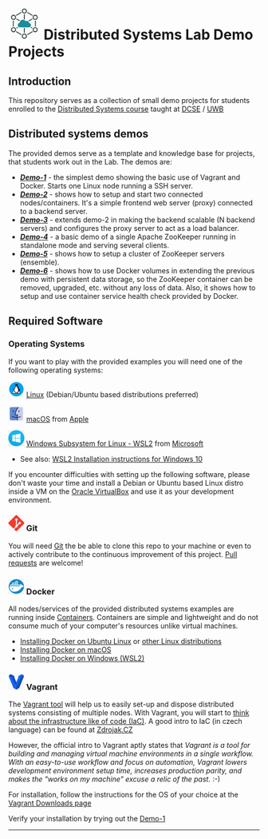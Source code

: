 # ![DS Logo](images/icon-64-ds.png) Distributed Systems Lab Demo Projects

## Introduction

This repository serves as a collection of small demo projects for students enrolled to the [Distributed Systems course](https://portal.zcu.cz/StagPortletsJSR168/CleanUrl?urlid=prohlizeni-predmet-sylabus&predmetZkrPrac=KIV&predmetZkrPred=DS&predmetRok=2021&predmetSemestr=ZS&plang=en) taught at [DCSE](http://www.kiv.zcu.cz/en/education/index.html) / [UWB](https://www.zcu.cz/en/index.html)

## Distributed systems demos

The provided demos serve as a template and knowledge base for projects, that students work out in the Lab. The demos are:

* [***Demo-1***](demo-1) - the simplest demo showing the basic use of Vagrant and Docker. Starts one Linux node running a SSH server.
* [***Demo-2***](demo-2) - shows how to setup and start two connected nodes/containers. It's a simple frontend web server (proxy) connected to a backend server.
* [***Demo-3***](demo-3) - extends demo-2 in making the backend scalable (N backend servers) and configures the proxy server to act as a load balancer.
* [***Demo-4***](demo-4) - a basic demo of a single Apache ZooKeeper running in standalone mode and serving several clients.
* [***Demo-5***](demo-5) - shows how to setup a cluster of ZooKeeper servers (ensemble).
* [***Demo-6***](demo-6) - shows how to use Docker volumes in extending the previous demo with persistent data storage, so the ZooKeeper container can be removed, upgraded, etc. without any loss of data. Also, it shows how to setup and use container service health check provided by Docker.

## Required Software

### Operating Systems
If you want to play with the provided examples you will need one of the following operating systems:

![Linux](images/icon-32-linux.png) [Linux](https://linux.org/pages/download/) (Debian/Ubuntu based distributions preferred)

![macOS](images/icon-32-macos.png) [macOS](https://en.wikipedia.org/wiki/MacOS) from [Apple](https://www.apple.com/)

![Win](images/icon-32-win.png) [Windows Subsystem for Linux - WSL2](https://docs.microsoft.com/en-us/windows/wsl/about) from [Microsoft](https://www.microsoft.com/)

* See also: [WSL2 Installation instructions for Windows 10](https://docs.microsoft.com/en-us/windows/wsl/install-win10)

If you encounter difficulties with setting up the following software, please don't waste your time and install a Debian or Ubuntu based Linux distro inside a VM on the [Oracle VirtualBox](https://www.virtualbox.org/wiki/Downloads) and use it as your development environment.

### ![Git](images/icon-32-git.png) Git

You will need [Git](https://git-scm.com/downloads) the be able to clone this repo to your machine or even to actively contribute to the continuous improvement of this project. [Pull requests](https://docs.github.com/en/github/collaborating-with-pull-requests/proposing-changes-to-your-work-with-pull-requests/about-pull-requests) are welcome!

### ![Docker](images/icon-32-docker.png) Docker

All nodes/services of the provided distributed systems examples are running inside [Containers](https://www.docker.com/resources/what-container). Containers are simple and lightweight and do not consume much of your computer's resources unlike virtual machines.

* [Installing Docker on Ubuntu Linux](https://docs.docker.com/engine/install/ubuntu/) or [other Linux distributions](https://docs.docker.com/engine/install/#server)
* [Installing Docker on macOS](https://docs.docker.com/desktop/mac/install/)
* [Installing Docker on Windows (WSL2)](https://docs.docker.com/desktop/windows/install/)

### ![Vagrant](images/icon-32-vagrant.png) Vagrant

The [Vagrant tool](https://www.vagrantup.com/intro) will help us to easily set-up and dispose distributed systems consisting of multiple nodes. With Vagrant, you will start to [think about the infrastructure like of code (IaC)](https://www.redhat.com/en/topics/automation/what-is-infrastructure-as-code-iac). A good intro to IaC (in czech language) can be found at [Zdrojak.CZ](https://zdrojak.cz/clanky/infrastructure-as-code-lehky-uvod/)

However, the official intro to Vagrant aptly states that *Vagrant is a tool for building and managing virtual machine environments in a single workflow. With an easy-to-use workflow and focus on automation, Vagrant lowers development environment setup time, increases production parity, and makes the "works on my machine" excuse a relic of the past.* :-)

For installation, follow the instructions for the OS of your choice at the [Vagrant Downloads page](https://www.vagrantup.com/downloads)

Verify your installation by trying out the [Demo-1](demo-1)

---
